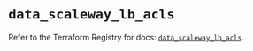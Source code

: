 # `data_scaleway_lb_acls`

Refer to the Terraform Registry for docs: [`data_scaleway_lb_acls`](https://registry.terraform.io/providers/scaleway/scaleway/2.59.0/docs/data-sources/lb_acls).
